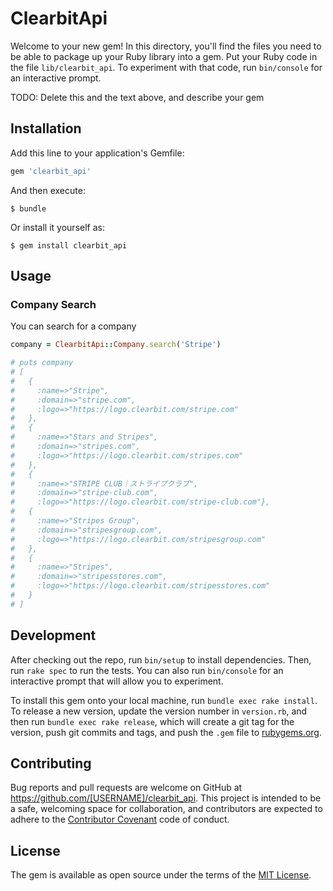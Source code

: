 # ClearbitApi

Welcome to your new gem! In this directory, you'll find the files you need to be able to package up your Ruby library into a gem. Put your Ruby code in the file `lib/clearbit_api`. To experiment with that code, run `bin/console` for an interactive prompt.

TODO: Delete this and the text above, and describe your gem

## Installation

Add this line to your application's Gemfile:

```ruby
gem 'clearbit_api'
```

And then execute:

    $ bundle

Or install it yourself as:

    $ gem install clearbit_api

## Usage

### Company Search

You can search for a company

```ruby
company = ClearbitApi::Company.search('Stripe')

# puts company
# [
#   {
#     :name=>"Stripe",
#     :domain=>"stripe.com",
#     :logo=>"https://logo.clearbit.com/stripe.com"
#   },
#   {
#     :name=>"Stars and Stripes",
#     :domain=>"stripes.com",
#     :logo=>"https://logo.clearbit.com/stripes.com"
#   },
#   {
#     :name=>"STRIPE CLUB｜ストライプクラブ",
#     :domain=>"stripe-club.com",
#     :logo=>"https://logo.clearbit.com/stripe-club.com"},
#   {
#     :name=>"Stripes Group",
#     :domain=>"stripesgroup.com",
#     :logo=>"https://logo.clearbit.com/stripesgroup.com"
#   },
#   {
#     :name=>"Stripes",
#     :domain=>"stripesstores.com",
#     :logo=>"https://logo.clearbit.com/stripesstores.com"
#   }
# ]
```

## Development

After checking out the repo, run `bin/setup` to install dependencies. Then, run `rake spec` to run the tests. You can also run `bin/console` for an interactive prompt that will allow you to experiment.

To install this gem onto your local machine, run `bundle exec rake install`. To release a new version, update the version number in `version.rb`, and then run `bundle exec rake release`, which will create a git tag for the version, push git commits and tags, and push the `.gem` file to [rubygems.org](https://rubygems.org).

## Contributing

Bug reports and pull requests are welcome on GitHub at https://github.com/[USERNAME]/clearbit_api. This project is intended to be a safe, welcoming space for collaboration, and contributors are expected to adhere to the [Contributor Covenant](http://contributor-covenant.org) code of conduct.


## License

The gem is available as open source under the terms of the [MIT License](http://opensource.org/licenses/MIT).
